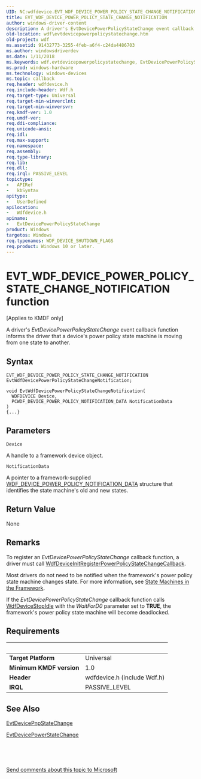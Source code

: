 ```yaml
---
UID: NC:wdfdevice.EVT_WDF_DEVICE_POWER_POLICY_STATE_CHANGE_NOTIFICATION
title: EVT_WDF_DEVICE_POWER_POLICY_STATE_CHANGE_NOTIFICATION
author: windows-driver-content
description: A driver's EvtDevicePowerPolicyStateChange event callback function informs the driver that a device's power policy state machine is moving from one state to another.
old-location: wdf\evtdevicepowerpolicystatechange.htm
old-project: wdf
ms.assetid: 91432773-3255-4feb-a6f4-c24da4486703
ms.author: windowsdriverdev
ms.date: 1/11/2018
ms.keywords: wdf.evtdevicepowerpolicystatechange, EvtDevicePowerPolicyStateChange callback function, EvtDevicePowerPolicyStateChange, EVT_WDF_DEVICE_POWER_POLICY_STATE_CHANGE_NOTIFICATION, EVT_WDF_DEVICE_POWER_POLICY_STATE_CHANGE_NOTIFICATION, wdfdevice/EvtDevicePowerPolicyStateChange, DFDeviceObjectGeneralRef_e672bc5b-0c7a-4df4-8c21-d3f6aafa6fb8.xml, kmdf.evtdevicepowerpolicystatechange
ms.prod: windows-hardware
ms.technology: windows-devices
ms.topic: callback
req.header: wdfdevice.h
req.include-header: Wdf.h
req.target-type: Universal
req.target-min-winverclnt: 
req.target-min-winversvr: 
req.kmdf-ver: 1.0
req.umdf-ver: 
req.ddi-compliance: 
req.unicode-ansi: 
req.idl: 
req.max-support: 
req.namespace: 
req.assembly: 
req.type-library: 
req.lib: 
req.dll: 
req.irql: PASSIVE_LEVEL
topictype:
-	APIRef
-	kbSyntax
apitype:
-	UserDefined
apilocation:
-	Wdfdevice.h
apiname:
-	EvtDevicePowerPolicyStateChange
product: Windows
targetos: Windows
req.typenames: WDF_DEVICE_SHUTDOWN_FLAGS
req.product: Windows 10 or later.
---
```



# EVT_WDF_DEVICE_POWER_POLICY_STATE_CHANGE_NOTIFICATION function
<p class="CCE_Message">[Applies to KMDF only]

A driver's <i>EvtDevicePowerPolicyStateChange</i> event callback function informs the driver that a device's power policy state machine is moving from one state to another.

## Syntax

```
EVT_WDF_DEVICE_POWER_POLICY_STATE_CHANGE_NOTIFICATION EvtWdfDevicePowerPolicyStateChangeNotification;

void EvtWdfDevicePowerPolicyStateChangeNotification(
  WDFDEVICE Device,
  PCWDF_DEVICE_POWER_POLICY_NOTIFICATION_DATA NotificationData
)
{...}
```

## Parameters

`Device`

A handle to a framework device object.

`NotificationData`

A pointer to a framework-supplied <a href="..\wdfdevice\ns-wdfdevice-_wdf_device_power_policy_notification_data.md">WDF_DEVICE_POWER_POLICY_NOTIFICATION_DATA</a> structure that identifies the state machine's old and new states.


## Return Value

None

## Remarks

To register an <i>EvtDevicePowerPolicyStateChange</i> callback function, a driver must call <a href="..\wdfdevice\nf-wdfdevice-wdfdeviceinitregisterpowerpolicystatechangecallback.md">WdfDeviceInitRegisterPowerPolicyStateChangeCallback</a>.

Most drivers do not need to be notified when the framework's power policy state machine changes state. For more information, see <a href="https://msdn.microsoft.com/5ef307c6-0310-4a83-a63f-3a6d96782013">State Machines in the Framework</a>.

If the <i>EvtDevicePowerPolicyStateChange</i> callback function calls <a href="..\wdfdevice\nf-wdfdevice-wdfdevicestopidle.md">WdfDeviceStopIdle</a> with the <i>WaitForD0</i> parameter set to <b>TRUE</b>, the framework's power policy state machine will become deadlocked.

## Requirements
| &nbsp; | &nbsp; |
| ---- |:---- |
| **Target Platform** | Universal |
| **Minimum KMDF version** | 1.0 |
| **Header** | wdfdevice.h (include Wdf.h) |
| **IRQL** | PASSIVE_LEVEL |

## See Also

<a href="..\wdfdevice\nc-wdfdevice-evt_wdf_device_pnp_state_change_notification.md">EvtDevicePnpStateChange</a>

<a href="..\wdfdevice\nc-wdfdevice-evt_wdf_device_power_state_change_notification.md">EvtDevicePowerStateChange</a>

 

 

<a href="mailto:wsddocfb@microsoft.com?subject=Documentation%20feedback [wdf\wdf]:%20EVT_WDF_DEVICE_POWER_POLICY_STATE_CHANGE_NOTIFICATION callback function%20 RELEASE:%20(1/11/2018)&amp;body=%0A%0APRIVACY STATEMENT%0A%0AWe use your feedback to improve the documentation. We don't use your email address for any other purpose, and we'll remove your email address from our system after the issue that you're reporting is fixed. While we're working to fix this issue, we might send you an email message to ask for more info. Later, we might also send you an email message to let you know that we've addressed your feedback.%0A%0AFor more info about Microsoft's privacy policy, see http://privacy.microsoft.com/en-us/default.aspx." title="Send comments about this topic to Microsoft">Send comments about this topic to Microsoft</a>